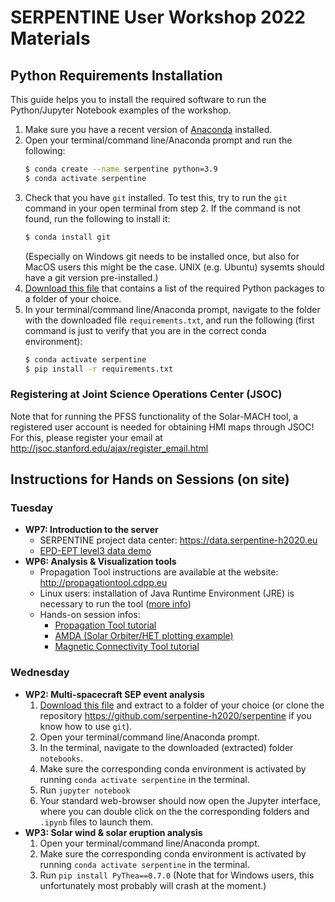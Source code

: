 # SERPENTINE User Workshop 2022 Materials

## Python Requirements Installation 
This guide helps you to install the required software to run the Python/Jupyter Notebook examples of the workshop.
1. Make sure you have a recent version of [Anaconda](https://www.anaconda.com/products/distribution) installed. 
2. Open your terminal/command line/Anaconda prompt and run the following:
    ``` bash
    $ conda create --name serpentine python=3.9
    $ conda activate serpentine
    ```
3. Check that you have `git` installed. To test this, try to run the `git` command in your open terminal from step 2. If the command is not found, run the following to install it:
    ``` bash
    $ conda install git
    ```
    (Especially on Windows git needs to be installed once, but also for MacOS users this might be the case. UNIX (e.g. Ubuntu) sysemts should have a git version pre-installed.) 
3. [Download this file](https://raw.githubusercontent.com/serpentine-h2020/user-workshop-2022/master/requirements.txt) that contains a list of the required Python packages to a folder of your choice.
4. In your terminal/command line/Anaconda prompt, navigate to the folder with the downloaded file `requirements.txt`, and run the following (first command is just to verify that you are in the correct conda environment):
    ``` bash
    $ conda activate serpentine
    $ pip install -r requirements.txt
    ```
### Registering at Joint Science Operations Center (JSOC)
Note that for running the PFSS functionality of the Solar-MACH tool, a registered user account is needed for obtaining HMI maps through JSOC! For this, please register your email at http://jsoc.stanford.edu/ajax/register_email.html
 
## Instructions for Hands on Sessions (on site)
### Tuesday
- **WP7: Introduction to the server**
    - SERPENTINE project data center: https://data.serpentine-h2020.eu
    - [EPD-EPT level3 data demo](https://deepnote.com/workspace/serpentineworkshop2-14cd7410-8fa1-413a-8905-e8e87d54caea/project/EPD-level3-demo-64510156-78e0-4f9c-af76-17de3bec3031)
- **WP6: Analysis & Visualization tools**
    - Propagation Tool instructions are available at the website: http://propagationtool.cdpp.eu
    - Linux users: installation of Java Runtime Environment (JRE) is necessary to run the tool ([more info](http://storms-tools.irap.omp.eu/PropagationTool/other/tests_jre.pdf))
    - Hands-on session infos:
        - [Propagation Tool tutorial](http://storms-tools.irap.omp.eu/PropagationTool/other/Propagation_Tool_tutorial.pdf)
        - [AMDA (Solar Orbiter/HET plotting example)](http://filez.irap.omp.eu/d069hz118vye)
        - [Magnetic Connectivity Tool tutorial](http://connect-tool.irap.omp.eu/static/img/tutorial/Magnetic%20Connectivity%20Tool%20Tutorial.pdf)

### Wednesday
- **WP2: Multi-spacecraft SEP event analysis**
    1. [Download this file](https://github.com/serpentine-h2020/serpentine/archive/refs/heads/main.zip) and extract to a folder of your choice (or clone the repository https://github.com/serpentine-h2020/serpentine if you know how to use `git`).
    2. Open your terminal/command line/Anaconda prompt.
    3. In the terminal, navigate to the downloaded (extracted) folder `notebooks`.
    4. Make sure the corresponding conda environment is activated by running `conda activate serpentine` in the terminal.
    5. Run `jupyter notebook`
    6. Your standard web-browser should now open the Jupyter interface, where you can double click on the the corresponding folders and `.ipynb` files to launch them.
- **WP3: Solar wind & solar eruption analysis**
    1. Open your terminal/command line/Anaconda prompt. 
    2. Make sure the corresponding conda environment is activated by running `conda activate serpentine` in the terminal.
    3. Run `pip install PyThea==0.7.0` (Note that for Windows users, this unfortunately most probably will crash at the moment.)
